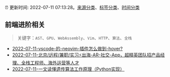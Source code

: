:alarm_clock: 更新时间: 2022-07-11 07:13:28。[来源分类](../README.md)、[标签分类](../TAGS.md)、[时间分类](../TIMELINE.md)

## 前端进阶相关


> 关键字：`AST`、`GPU`、`WebAssembly`、`Vim`、`HTTP`、`算法`、`全栈`



- [2022-07-11-vscode-的-neovim-插件怎么做到-hover?](https://www.v2ex.com/t/865430) 
- [2022-07-11-北京/远程/兼职/实习⚡️出海-AR-社交-App，超精英团队招产品经理、全栈工程师、海外运营等人才](https://www.v2ex.com/t/865412) 
- [2022-07-11-一文读懂遗传算法工作原理（Python实现）](https://toutiao.io/k/s0vxu7o) 